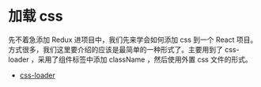 # 加载 css

先不着急添加 Redux 进项目中，我们先来学会如何添加 css 到一个 React 项目。方式很多，我们这里要介绍的应该是最简单的一种形式了。主要用到了 css-loader ，采用了组件标签中添加 className ，然后使用外置 css 文件的形式。

- [css-loader](https://github.com/happypeter/aa-journey-demo/commit/78a9f4cad7e58a7afc99c902029d1f88b65b9f31)
